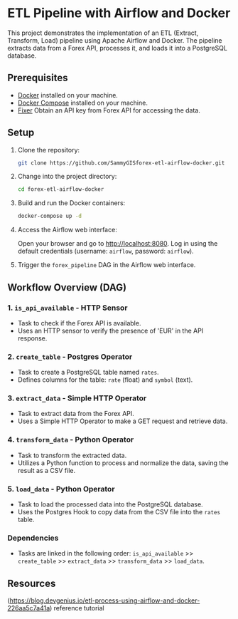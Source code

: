 # ETL Pipeline with Airflow and Docker

This project demonstrates the implementation of an ETL (Extract, Transform, Load) pipeline using Apache Airflow and Docker. The pipeline extracts data from a Forex API, processes it, and loads it into a PostgreSQL database.
## Prerequisites

- [Docker](https://www.docker.com/get-started) installed on your machine.
- [Docker Compose](https://docs.docker.com/compose/install/) installed on your machine.
- [Fixer](https://fixer.io/) Obtain an API key from Forex API for accessing the data.

## Setup
1. Clone the repository:

    ```bash
    git clone https://github.com/SammyGISforex-etl-airflow-docker.git
    ```

2. Change into the project directory:

    ```bash
    cd forex-etl-airflow-docker
    ```

3. Build and run the Docker containers:

    ```bash
    docker-compose up -d
    ```

4. Access the Airflow web interface:

    Open your browser and go to [http://localhost:8080](http://localhost:8080). Log in using the default credentials (username: `airflow`, password: `airflow`).

5. Trigger the `forex_pipeline` DAG in the Airflow web interface.

##  Workflow Overview (DAG)

### 1. `is_api_available` - HTTP Sensor

- Task to check if the Forex API is available.
- Uses an HTTP sensor to verify the presence of 'EUR' in the API response.

### 2. `create_table` - Postgres Operator

- Task to create a PostgreSQL table named `rates`.
- Defines columns for the table: `rate` (float) and `symbol` (text).

### 3. `extract_data` - Simple HTTP Operator

- Task to extract data from the Forex API.
- Uses a Simple HTTP Operator to make a GET request and retrieve data.

### 4. `transform_data` - Python Operator

- Task to transform the extracted data.
- Utilizes a Python function to process and normalize the data, saving the result as a CSV file.

### 5. `load_data` - Python Operator

- Task to load the processed data into the PostgreSQL database.
- Uses the Postgres Hook to copy data from the CSV file into the `rates` table.

### Dependencies

- Tasks are linked in the following order: `is_api_available` >> `create_table` >> `extract_data` >> `transform_data` >> `load_data`.

## Resources 
(https://blog.devgenius.io/etl-process-using-airflow-and-docker-226aa5c7a41a) reference tutorial